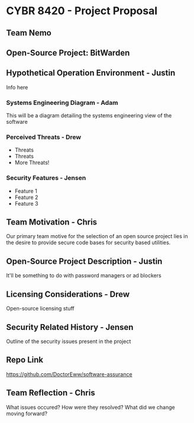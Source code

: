 # CYBR 8420 - Project Proposal
## Team Nemo

## Open-Source Project: BitWarden

## Hypothetical Operation Environment - Justin

Info here

### Systems Engineering Diagram - Adam

This will be a diagram detailing the systems engineering view of the software

### Perceived Threats - Drew

- Threats
- Threats
- More Threats!

### Security Features - Jensen

- Feature 1
- Feature 2
- Feature 3

## Team Motivation - Chris

Our primary team motive for the selection of an open source project lies in the desire to provide secure code bases for security based utilities.

## Open-Source Project Description - Justin

It'll be something to do with password managers or ad blockers

## Licensing Considerations - Drew

Open-source licensing stuff

## Security Related History - Jensen

Outline of the security issues present in the project

## Repo Link

https://github.com/DoctorEww/software-assurance

## Team Reflection - Chris

What issues occured? How were they resolved? What did we change moving forward?
